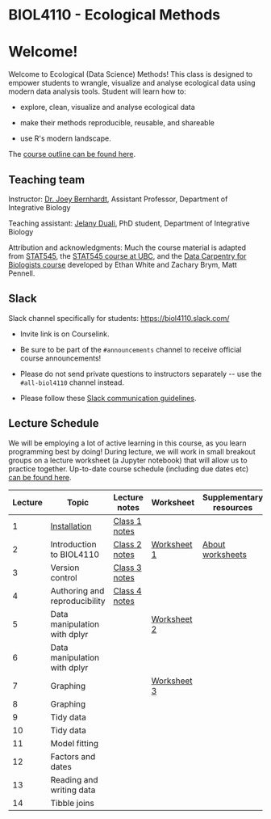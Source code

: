 # BIOL4110 - Ecological Methods

# Welcome!

Welcome to Ecological (Data Science) Methods! This class is designed to empower students to wrangle, visualize and analyse ecological data using modern data analysis tools. Student will learn how to:

-   explore, clean, visualize and analyse ecological data

-   make their methods reproducible, reusable, and shareable

-   use R's modern landscape.

The [course outline can be found here](https://calendar.uoguelph.ca/syllabi/2024-fall/biol-4110-01-biol_4110_01/index.html).

## Teaching team

Instructor: [Dr. Joey Bernhardt](https://www.bernhardtlab.org/), Assistant Professor, Department of Integrative Biology

Teaching assistant: [Jelany Duali](https://www.uoguelph.ca/ib/node/1915), PhD student, Department of Integrative Biology

Attribution and acknowledgments: Much the course material is adapted from [STAT545](https://stat545.com/), the [STAT545 course at UBC](https://stat545.stat.ubc.ca/), and the [Data Carpentry for Biologists course](https://datacarpentry.org/semester-biology/) developed by Ethan White and Zachary Brym, Matt Pennell.

## Slack

Slack channel specifically for students: <https://biol4110.slack.com/>

-   Invite link is on Courselink.

-   Be sure to be part of the `#announcements` channel to receive official course announcements!

-   Please do not send private questions to instructors separately -- use the `#all-biol4110` channel instead.

-   Please follow these [Slack communication guidelines](https://htmlpreview.github.io/?https://github.com/BIOL4110/BIOL4110-course-website/blob/main/content/slack_communication.html).

## Lecture Schedule

We will be employing a lot of active learning in this course, as you learn programming best by doing! During lecture, we will work in small breakout groups on a lecture worksheet (a Jupyter notebook) that will allow us to practice together. Up-to-date course schedule (including due dates etc) [can be found here](https://docs.google.com/spreadsheets/d/1XCHy3uUEuU_KMlzEBVErvB13R-Ka06vargoKFpHReaE/edit?gid=0#gid=0).

| Lecture | Topic                                                                                                                                     | Lecture notes                                                                                                                              | Worksheet                                                                                                           | Supplementary resources                                                                                                                        |
|---------------|---------------|---------------|---------------|---------------|
| 1       | [Installation](https://htmlpreview.github.io/?https://github.com/BIOL4110/BIOL4110-course-website/blob/main/content/notes/notes-a00.html) | [Class 1 notes](https://htmlpreview.github.io/?https://github.com/BIOL4110/BIOL4110-course-website/blob/main/content/notes/notes-a00.html) |                                                                                                                     |                                                                                                                                                |
| 2       | Introduction to BIOL4110                                                                                                                  | [Class 2 notes](https://htmlpreview.github.io/?https://github.com/BIOL4110/BIOL4110-course-website/blob/main/content/notes/notes-a01.html) | [Worksheet 1](https://github.com/BIOL4110/BIOL4110-course-website/blob/main/content/worksheets/worksheet_a01.ipynb) | [About worksheets](https://htmlpreview.github.io/?https://github.com/BIOL4110/BIOL4110-course-website/blob/main/content/worksheets-about.html) |
| 3       | Version control                                                                                                                           | [Class 3 notes](https://htmlpreview.github.io/?https://github.com/BIOL4110/BIOL4110-course-website/blob/main/content/notes/notes-a02.html) |                                                                                                                     |                                                                                                                                                |
| 4       | Authoring and reproducibility                                                                                                             | [Class 4 notes](https://htmlpreview.github.io/?https://github.com/BIOL4110/BIOL4110-course-website/blob/main/content/notes/notes-a03.html) |                                                                                                                     |                                                                                                                                                |
| 5       | Data manipulation with dplyr                                                                                                              |                                                                                                                                            | [Worksheet 2](https://github.com/BIOL4110/BIOL4110-course-website/blob/main/content/worksheets/worksheet_a02.ipynb) |                                                                                                                                                |
| 6       | Data manipulation with dplyr                                                                                                              |                                                                                                                                            |                                                                                                                     |                                                                                                                                                |
| 7       | Graphing                                                                                                                                  |                                                                                                                                            | [Worksheet 3](https://github.com/BIOL4110/BIOL4110-course-website/blob/main/content/worksheets/worksheet_a03.ipynb) |                                                                                                                                                |
| 8       | Graphing                                                                                                                                  |                                                                                                                                            |                                                                                                                     |                                                                                                                                                |
| 9       | Tidy data                                                                                                                                 |                                                                                                                                            |                                                                                                                     |                                                                                                                                                |
| 10      | Tidy data                                                                                                                                 |                                                                                                                                            |                                                                                                                     |                                                                                                                                                |
| 11      | Model fitting                                                                                                                             |                                                                                                                                            |                                                                                                                     |                                                                                                                                                |
| 12      | Factors and dates                                                                                                                         |                                                                                                                                            |                                                                                                                     |                                                                                                                                                |
| 13      | Reading and writing data                                                                                                                  |                                                                                                                                            |                                                                                                                     |                                                                                                                                                |
| 14      | Tibble joins                                                                                                                              |                                                                                                                                            |                                                                                                                     |                                                                                                                                                |
